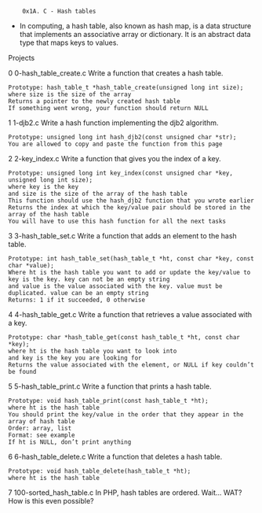 		0x1A. C - Hash tables
- In computing, a hash table, also known as hash map, is a data structure that implements an associative array or dictionary.
It is an abstract data type that maps keys to values.

Projects

0	0-hash_table_create.c
	Write a function that creates a hash table.

	Prototype: hash_table_t *hash_table_create(unsigned long int size);
	where size is the size of the array
	Returns a pointer to the newly created hash table
	If something went wrong, your function should return NULL

1	1-djb2.c
	Write a hash function implementing the djb2 algorithm.

	Prototype: unsigned long int hash_djb2(const unsigned char *str);
	You are allowed to copy and paste the function from this page

2	2-key_index.c
	Write a function that gives you the index of a key.

	Prototype: unsigned long int key_index(const unsigned char *key, unsigned long int size);
	where key is the key
	and size is the size of the array of the hash table
	This function should use the hash_djb2 function that you wrote earlier
	Returns the index at which the key/value pair should be stored in the array of the hash table
	You will have to use this hash function for all the next tasks

3	3-hash_table_set.c
	Write a function that adds an element to the hash table.

	Prototype: int hash_table_set(hash_table_t *ht, const char *key, const char *value);
	Where ht is the hash table you want to add or update the key/value to
	key is the key. key can not be an empty string
	and value is the value associated with the key. value must be duplicated. value can be an empty string
	Returns: 1 if it succeeded, 0 otherwise

4	4-hash_table_get.c
	Write a function that retrieves a value associated with a key.

	Prototype: char *hash_table_get(const hash_table_t *ht, const char *key);
	where ht is the hash table you want to look into
	and key is the key you are looking for
	Returns the value associated with the element, or NULL if key couldn’t be found

5	5-hash_table_print.c
	Write a function that prints a hash table.

	Prototype: void hash_table_print(const hash_table_t *ht);
	where ht is the hash table
	You should print the key/value in the order that they appear in the array of hash table
	Order: array, list
	Format: see example
	If ht is NULL, don’t print anything

6	6-hash_table_delete.c
	Write a function that deletes a hash table.

	Prototype: void hash_table_delete(hash_table_t *ht);
	where ht is the hash table

7	100-sorted_hash_table.c
	In PHP, hash tables are ordered. Wait… WAT? How is this even possible?

